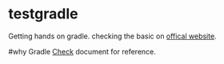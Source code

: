 # testgradle
Getting hands on gradle. checking the basic on [offical website](http://gradle.org/).

#why Gradle
[Check](http://stackoverflow.com/questions/1163173/why-use-gradle-instead-of-ant-or-maven) document for reference.




